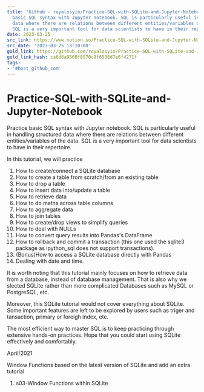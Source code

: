 ```yaml
---
title: 'GitHub - royalosyin/Practice-SQL-with-SQLite-and-Jupyter-Notebook: Practice
  basic SQL syntax with Jupyter notebook. SQL is particularly useful in handling structured
  data where there are relations between different entities/variables of the data.
  SQL is a very important tool for data scientists to have in their repertoire.'
date: 2023-03-25
src_link: https://www.notion.so/Practice-SQL-with-SQLite-and-Jupyter-Notebook-s03-Window-Functions-within-SQLite-ipynb-at-master-r-20fac9860f2a4bf18d8bb790484c9e9b
src_date: '2023-03-25 13:10:00'
gold_link: https://github.com/royalosyin/Practice-SQL-with-SQLite-and-Jupyter-Notebook
gold_link_hash: ca6d6a9560f8570c9f6536d7e6f4271f
tags:
- '#host_github_com'
---
```


Practice-SQL-with-SQLite-and-Jupyter-Notebook
=============================================


Practice basic SQL syntax with Jupyter notebook. SQL is particularly useful in handling structured data where there are relations between different entities/variables of the data. SQL is a very important tool for data scientists to have in their repertoire.


In this tutorial, we will practice


1. How to create/connect a SQLite database
2. How to create a table from scratch/from an existing table
3. How to drop a table
4. How to insert data into/update a table
5. How to retrieve data
6. How to do maths across table columns
7. How to aggregate data
8. How to join tables
9. How to create/drop views to simplify queries
10. How to deal with NULLs
11. How to convert query results into Pandas's DataFrame
12. How to rollback and commit a transaction (this one used the sqlite3 package as ipython\_sql does not support transactions).
13. (Bonus)How to access a SQLite database directly with Pandas
14. Dealing with date and time.


It is worth noting that this tutorial mainly focuses on how to retrieve data from a database, instead of database management. That is also why we slected SQLite rather than more complicated Databases such as MySQL or PostgreSQL, etc.


Moreover, this SQLite tutorial would not cover everything about SQLite. Some important features are left to be explored by users such as triger and tansaction, primary or foreigh index, etc.


The most efficient way to master SQL is to keep practicing through extensive hands-on practices. Hope that you could start using SQLite effectively and comfortably.


April/2021


Window Functions based on the latest version of SQLite and add an extra tutorial


1. s03-Window Functions within SQLite